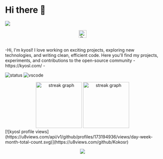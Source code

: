 # Hi there 👋
![]([https://komarev.com/ghpvc/?username=itsme12453](https://komarev.com/ghpvc/?username=kokosr))

<p align="center">
  <img height="25" src="https://komarev.com/ghpvc/?username=sexfrance&color=blueviolet" alt="Profile Views"/>
</p>
<br>
-Hi, I'm kyosl! I love working on exciting projects, exploring new technologies, and writing clean, efficient code. Here you'll find my projects, experiments, and contributions to the open-source community - https://kyosl.com/ -

![status](https://nocache.advaith.workers.dev?url=https://img.shields.io/endpoint?url=https://dev.discordprofiles.me/api/badge/status/276544649148235776?simple=true)
![vscode](https://nocache.advaith.workers.dev?url=https://img.shields.io/endpoint?url=https://dev.discordprofiles.me/api/badge/vscode/276544649148235776)

<div align="center">
  <img src="https://github-readme-stats.vercel.app/api?username=kokosr&theme=dark&show_icons=true&hide_border=true&count_private=true" height="150" alt="streak graph"  />
  <img src="https://github-readme-stats.vercel.app/api/top-langs/?username=kokosr&theme=dark&show_icons=true&hide_border=true&layout=compact" height="150" alt="streak graph"  />
</div>
[![kyosl profile views](https://u8views.com/api/v1/github/profiles/173194936/views/day-week-month-total-count.svg)](https://u8views.com/github/Kokosr)
<p align="center">
    <img src="https://skillicons.dev/icons?i=py,flask,ts,react,next,nodejs,html,css,go,rust,unity,vscode,webflow,supabase,sublime,raspberrypi,php,lua,idea,figma,discord,"/>
</p>

